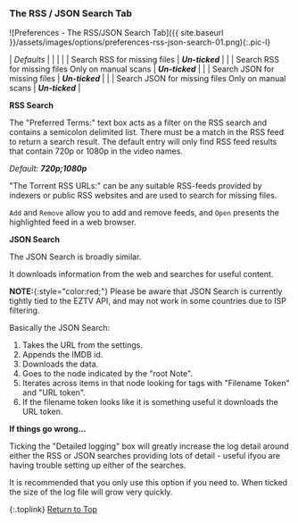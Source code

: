 <!-- START PREFERENCES {RSS/JSON SEARCH TAB] - -->
### The RSS / JSON Search Tab

![Preferences - The RSS/JSON Search Tab]({{ site.baseurl }}/assets/images/options/preferences-rss-json-search-01.png){:.pic-l}

| *Defaults* | | |
| | Search RSS for missing files | _**Un-ticked**_ |
| | Search RSS for missing files Only on manual scans | _**Un-ticked**_ |
| | Search JSON for missing files | _**Un-ticked**_ |
| | Search JSON for missing files Only on manual scans | _**Un-ticked**_ |

**RSS Search**

The "Preferred Terms:" text box acts as a filter on the RSS search and contains a semicolon delimited list. There must be a match in the RSS feed to return a search result. The default entry will only find RSS feed results that contain 720p or 1080p in the video names.

_Default:_ _**720p;1080p**_

"The Torrent RSS URLs:" can be any suitable RSS-feeds provided by indexers or public RSS websites and are used to search for missing files.

`Add` and `Remove` allow you to add and remove feeds, and `Open` presents the highlighted feed in a web browser.

**JSON Search**

The JSON Search is broadly similar.

It downloads information from the web and searches for useful content.

**NOTE:**{:style="color:red;"} Please be aware that JSON Search is currently tightly tied to the EZTV API, and may not work in some countries due to ISP filtering.

Basically the JSON Search:

1. Takes the URL from the settings.
2. Appends the IMDB id.
3. Downloads the data.
4. Goes to the node indicated by the "root Note".
5. Iterates across items in that node looking for tags with "Filename Token" and "URL token".
6. If the filename token looks like it is something useful it downloads the URL token.

**If things go wrong...**

Ticking the "Detailed logging" box will greatly increase the log detail around either the RSS or JSON searches providing lots of detail - useful ifyou are having trouble setting up either of the searches.

It is recommended that you only use this option if you need to. When ticked the size of the log file will grow very quickly.

{:.toplink}
[Return to Top]()
<!-- END PREFERENCES {RSS/JSON SEARCH TAB] --- -->
